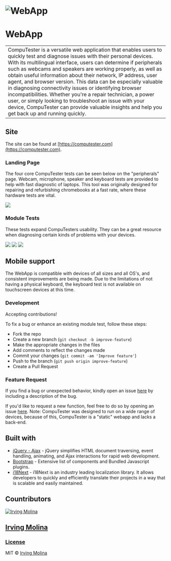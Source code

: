 # ![WebApp](https://computester.com/assets/images/app_demo_screenshot.png)
# WebApp
<table>
<tr>
<td>
  CompuTester is a versatile web application that enables users to quickly test and diagnose issues with their personal devices. With its multilingual interface, users can determine if peripherals such as webcams and speakers are working properly, as well as obtain useful information about their network, IP address, user agent, and browser version. This data can be especially valuable in diagnosing connectivity issues or identifying browser incompatibilities. Whether you're a repair technician, a power user, or simply looking to troubleshoot an issue with your device, CompuTester can provide valuable insights and help you get back up and running quickly.
</td>
</tr>
</table>

## Site

The site can be found at [https://computester.com](https://computester.com).

### Landing Page
The four core CompuTester tests can be seen below on the "peripherals" page. Webcam, microphone, speaker and keyboard tests are provided to help with fast diagnostic of laptops. This tool was originally designed for repairing and refurbishing chromebooks at a fast rate, where these hardware tests are vital.

![](https://computester.com/assets/images/app_main_screenshot.png)

### Module Tests
These tests expand CompuTesters usability. They can be a great resource when diagnosing certain kinds of problems with your devices.

![](https://computester.com/assets/images/app_test1_screenshot.png)
![](https://computester.com/assets/images/app_test2_screenshot.png)
![](https://computester.com/assets/images/app_test3_screenshot.png)


## Mobile support
The WebApp is compatible with devices of all sizes and all OS's, and consistent improvements are being made. Due to the limitations of not having a physical keyboard, the keyboard test is not available on touchscreen devices at this time.

<!-- ![](https://computester.com/assets/images/mobile_screenshot.png) -->


### Development
Accepting contributions!

To fix a bug or enhance an existing module test, follow these steps:

- Fork the repo
- Create a new branch (`git checkout -b improve-feature`)
- Make the appropriate changes in the files
- Add comments to reflect the changes made
- Commit your changes (`git commit -am 'Improve feature'`)
- Push to the branch (`git push origin improve-feature`)
- Create a Pull Request 

### Feature Request

If you find a bug or unexpected behavior, kindly open an issue [here](https://github.com/irvMol/compuTester/issues/new) by including a description of the bug.

If you'd like to request a new function, feel free to do so by opening an issue [here](https://github.com/irvMol/compuTester/issues/new). Note: CompuTester was designed to run on a wide range of devices, because of this, CompuTester is a "static" webapp and lacks a back-end.


## Built with  

- [jQuery - Ajax](http://www.w3schools.com/jquery/jquery_ref_ajax.asp) - jQuery simplifies HTML document traversing, event handling, animating, and Ajax interactions for rapid web development.
- [Bootstrap](http://getbootstrap.com/) - Extensive list of components and  Bundled Javascript plugins.
- [i18Next](https://www.i18next.com/) - i18Next is an industry leading localization library. It allows developers to quickly and efficiently translate their projects in a way that is scalable and easily maintained.


## Countributors

[![Irving Molina](https://github.com/irvMol.png?size=75)](https://github.com/irvMol)

## [Irving Molina](https://github.com/irvMol)
### [License](https://github.com/irvMol/compuTester/blob/main/LICENSE.md?plain=1)

MIT © [Irving Molina ](https://github.com/irvMol/compuTester/blob/main/LICENSE.md)